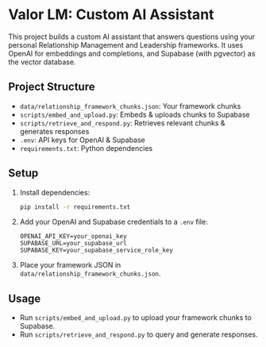 # Valor LM: Custom AI Assistant

This project builds a custom AI assistant that answers questions using your personal Relationship Management and Leadership frameworks. It uses OpenAI for embeddings and completions, and Supabase (with pgvector) as the vector database.

## Project Structure

- `data/relationship_framework_chunks.json`: Your framework chunks
- `scripts/embed_and_upload.py`: Embeds & uploads chunks to Supabase
- `scripts/retrieve_and_respond.py`: Retrieves relevant chunks & generates responses
- `.env`: API keys for OpenAI & Supabase
- `requirements.txt`: Python dependencies

## Setup

1. Install dependencies:
   ```bash
   pip install -r requirements.txt
   ```
2. Add your OpenAI and Supabase credentials to a `.env` file:
   ```env
   OPENAI_API_KEY=your_openai_key
   SUPABASE_URL=your_supabase_url
   SUPABASE_KEY=your_supabase_service_role_key
   ```
3. Place your framework JSON in `data/relationship_framework_chunks.json`.

## Usage

- Run `scripts/embed_and_upload.py` to upload your framework chunks to Supabase.
- Run `scripts/retrieve_and_respond.py` to query and generate responses. 